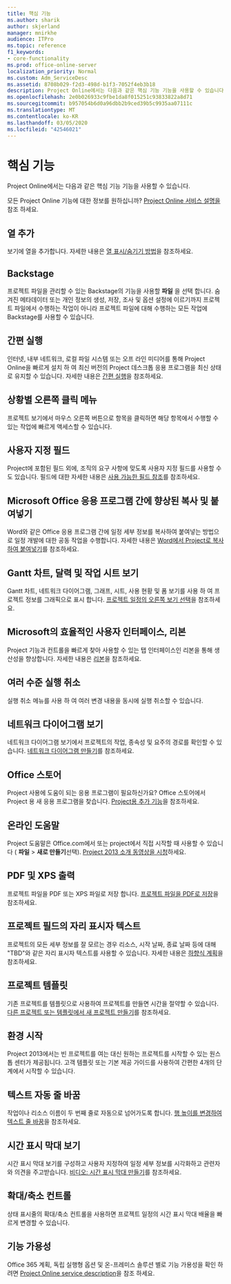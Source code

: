 ```yaml
---
title: 핵심 기능
ms.author: sharik
author: skjerland
manager: mnirkhe
audience: ITPro
ms.topic: reference
f1_keywords:
- core-functionality
ms.prod: office-online-server
localization_priority: Normal
ms.custom: Adm_ServiceDesc
ms.assetid: 8708b029-f2d3-498d-b1f3-7052f4eb3b18
description: Project Online에서는 다음과 같은 핵심 기능 기능을 사용할 수 있습니다.
ms.openlocfilehash: 2e0b026933c9fbe1da8f015251c93833822a8d71
ms.sourcegitcommit: b957054b6d0a96dbb2b9ced39b5c9935aa07111c
ms.translationtype: MT
ms.contentlocale: ko-KR
ms.lasthandoff: 03/05/2020
ms.locfileid: "42546021"
---
```

# <a name="core-functionality"></a>핵심 기능

Project Online에서는 다음과 같은 핵심 기능 기능을 사용할 수 있습니다.
  
모든 Project Online 기능에 대한 정보를 원하십니까? [Project Online 서비스 설명을](project-online-service-description.md)참조 하세요.
  
## <a name="add-columns"></a>열 추가

보기에 열을 추가합니다. 자세한 내용은 [열 표시/숨기기 방법](https://go.microsoft.com/fwlink/p/?LinkId=271343)을 참조하세요.
  
## <a name="backstage"></a>Backstage

프로젝트 파일을 관리할 수 있는 Backstage의 기능을 사용할 **파일** 을 선택 합니다. 숨겨진 메타데이터 또는 개인 정보의 생성, 저장, 조사 및 옵션 설정에 이르기까지 프로젝트 파일에서 수행하는 작업이 아니라 프로젝트 파일에 대해 수행하는 모든 작업에 Backstage를 사용할 수 있습니다. 
  
## <a name="click-to-run"></a>간편 실행

인터넷, 내부 네트워크, 로컬 파일 시스템 또는 오프 라인 미디어를 통해 Project Online을 빠르게 설치 하 여 최신 버전의 Project 데스크톱 응용 프로그램을 최신 상태로 유지할 수 있습니다. 자세한 내용은 [간편 실행](https://go.microsoft.com/fwlink/p/?LinkId=271596)을 참조하세요.
  
## <a name="contextual-right-click-menus"></a>상황별 오른쪽 클릭 메뉴

프로젝트 보기에서 마우스 오른쪽 버튼으로 항목을 클릭하면 해당 항목에서 수행할 수 있는 작업에 빠르게 액세스할 수 있습니다.
  
## <a name="custom-fields"></a>사용자 지정 필드

Project에 포함된 필드 외에, 조직의 요구 사항에 맞도록 사용자 지정 필드를 사용할 수도 있습니다. 필드에 대한 자세한 내용은 [사용 가능한 필드 참조](https://support.office.com/en-us/article/Available-fields-reference-615a4563-1cc3-40f4-b66f-1b17e793a460)를 참조하세요.
  
## <a name="enhanced-copy-and-paste-across-microsoft-office-applications"></a>Microsoft Office 응용 프로그램 간에 향상된 복사 및 붙여넣기

Word와 같은 Office 응용 프로그램 간에 일정 세부 정보를 복사하여 붙여넣는 방법으로 일정 개발에 대한 공동 작업을 수행합니다. 자세한 내용은 [Word에서 Project로 복사하여 붙여넣기](https://go.microsoft.com/fwlink/p/?LinkId=271330)를 참조하세요.
  
## <a name="gantt-chart-calendar-and-task-sheet-views"></a>Gantt 차트, 달력 및 작업 시트 보기

Gantt 차트, 네트워크 다이어그램, 그래프, 시트, 사용 현황 및 폼 보기를 사용 하 여 프로젝트 정보를 그래픽으로 표시 합니다. [프로젝트 일정의 오른쪽 보기 선택](https://go.microsoft.com/fwlink/?LinkId=402905)을 참조하세요.
  
## <a name="microsoft-fluent-user-interface-the-ribbon"></a>Microsoft의 효율적인 사용자 인터페이스, 리본

Project 기능과 컨트롤을 빠르게 찾아 사용할 수 있는 탭 인터페이스인 리본을 통해 생산성을 향상합니다. 자세한 내용은 [리본](https://go.microsoft.com/fwlink/p/?LinkId=271325)을 참조하세요.
  
## <a name="multiple-level-undo"></a>여러 수준 실행 취소

실행 취소 메뉴를 사용 하 여 여러 변경 내용을 동시에 실행 취소할 수 있습니다. 
  
## <a name="network-diagram-view"></a>네트워크 다이어그램 보기

네트워크 다이어그램 보기에서 프로젝트의 작업, 종속성 및 요주의 경로를 확인할 수 있습니다. [네트워크 다이어그램 만들기](https://go.microsoft.com/fwlink/p/?LinkId=271338)를 참조하세요.
  
## <a name="office-store"></a>Office 스토어

Project 사용에 도움이 되는 응용 프로그램이 필요하신가요? Office 스토어에서 Project 용 새 응용 프로그램을 찾습니다. [Project용 추가 기능](https://go.microsoft.com/fwlink/?LinkId=273883)을 참조하세요.
  
## <a name="online-help"></a>온라인 도움말

Project 도움말은 Office.com에서 또는 project에서 직접 시작할 때 사용할 수 있습니다 ( **파일** \> **새로 만들기**선택). [Project 2013 소개 동영상을 시청](https://go.microsoft.com/fwlink/p/?LinkId=271325)하세요.
  
## <a name="pdf-and-xps-output"></a>PDF 및 XPS 출력

프로젝트 파일을 PDF 또는 XPS 파일로 저장 합니다. [프로젝트 파일을 PDF로 저장](https://go.microsoft.com/fwlink/p/?LinkId=271350)을 참조하세요.
  
## <a name="placeholder-text-in-project-fields"></a>프로젝트 필드의 자리 표시자 텍스트

프로젝트의 모든 세부 정보를 잘 모르는 경우 리소스, 시작 날짜, 종료 날짜 등에 대해 "TBD"와 같은 자리 표시자 텍스트를 사용할 수 있습니다. 자세한 내용은 [하향식 계획](https://go.microsoft.com/fwlink/p/?LinkId=271333)을 참조하세요.
  
## <a name="project-templates"></a>프로젝트 템플릿

기존 프로젝트를 템플릿으로 사용하여 프로젝트를 만들면 시간을 절약할 수 있습니다. [다른 프로젝트 또는 템플릿에서 새 프로젝트 만들기](https://go.microsoft.com/fwlink/p/?LinkId=271328)를 참조하세요.
  
## <a name="start-experience"></a>환경 시작

Project 2013에서는 빈 프로젝트를 여는 대신 원하는 프로젝트를 시작할 수 있는 원스톱 센터가 제공됩니다. 고객 템플릿 또는 기본 제공 가이드를 사용하여 간편한 4개의 단계에서 시작할 수 있습니다.
  
## <a name="text-wrap"></a>텍스트 자동 줄 바꿈

작업이나 리소스 이름이 두 번째 줄로 자동으로 넘어가도록 합니다. [행 높이를 변경하여 텍스트 줄 바꿈](https://go.microsoft.com/fwlink/p/?LinkId=271344)을 참조하세요.
  
## <a name="timeline-view"></a>시간 표시 막대 보기

시간 표시 막대 보기를 구성하고 사용자 지정하여 일정 세부 정보를 시각화하고 관련자와 의견을 주고받습니다. [비디오: 시간 표시 막대 만들기](https://go.microsoft.com/fwlink/?LinkId=402912)를 참조하세요.
  
## <a name="zoom-controls"></a>확대/축소 컨트롤

상태 표시줄의 확대/축소 컨트롤을 사용하면 프로젝트 일정의 시간 표시 막대 배율을 빠르게 변경할 수 있습니다. 
  
## <a name="feature-availability"></a>기능 가용성

Office 365 계획, 독립 실행형 옵션 및 온-프레미스 솔루션 별로 기능 가용성을 확인 하려면 [Project Online service description](project-online-service-description.md)을 참조 하세요.
  

